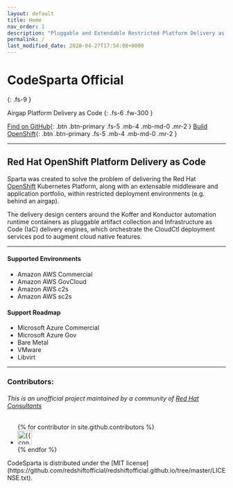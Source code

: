 ```yaml
---
layout: default
title: Home
nav_order: 1
description: "Pluggable and Extendable Restricted Platform Delivery as Code"
permalink: /
last_modified_date: 2020-04-27T17:54:08+0000
---
```


# CodeSparta Official
{: .fs-9 }

Airgap Platform Delivery as Code
{: .fs-6 .fw-300 }

[Find on GitHub](https://github.com/CodeSparta){: .btn .btn-primary .fs-5 .mb-4 .mb-md-0 .mr-2 } 
[Build OpenShift](https://codectl.io/docs/user-guide){: .btn .btn-primary .fs-5 .mb-4 .mb-md-0 .mr-2 }    

---
## Red Hat OpenShift Platform Delivery as Code
Sparta was created to solve the problem of delivering the Red Hat [OpenShift](https://www.openshift.com)
 Kubernetes Platform, along with an extensable middleware and application portfolio, within restricted
 deployment environments (e.g. behind an airgap).

The delivery design centers around the Koffer and Konductor automation runtime
containers as pluggable artifact collection and Infrastructure as Code (IaC) delivery engines, which
orchestrate the CloudCtl deployment services pod to augment cloud native features.

---
#### Supported Environments
  - Amazon AWS Commercial
  - Amazon AWS GovCloud
  - Amazon AWS c2s
  - Amazon AWS sc2s

#### Support Roadmap
  - Microsoft Azure Commercial
  - Microsoft Azure Gov
  - Bare Metal
  - VMware
  - Libvirt
    

[RHEL8]:https://access.redhat.com/downloads/content/479/ver=/rhel---8/8.2/x86_64/product-software
[RH CoreOS]:https://mirror.openshift.com/pub/openshift-v4/x86_64/dependencies/rhcos/latest/latest/
[AWS Commercial Credentials Portal]:https://console.aws.amazon.com/iam/home#/security_credentials
[AWS GovCloud Credentials Portal]:https://console.amazonaws-us-gov.com/iam/home#/security_credentials
[Red Hat UPI OpenShift Web Console]:https://cloud.redhat.com/openshift/install/metal/user-provisioned
[Podman Installed]:https://podman.io/getting-started/installation.html
[airgap]:https://tinyurl.com/yyrygo74

---
### Contributors:
###### This is an unofficial project maintained by a community of [Red Hat Consultants](https://www.redhat.com/en/services/consulting)
<ul class="list-style-none">
{% for contributor in site.github.contributors %}
  <li class="d-inline-block mr-1">
     <a href="{{ contributor.html_url }}"><img src="{{ contributor.avatar_url }}" width="32" height="32" alt="{{ contributor.login }}"/></a>
  </li>
{% endfor %}
</ul>
CodeSparta is distributed under the [MIT license](https://github.com/redshiftofficial/redshiftofficial.github.io/tree/master/LICENSE.txt).    
